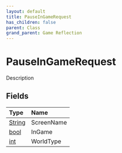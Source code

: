 ```yaml
---
layout: default
title: PauseInGameRequest
has_children: false
parent: Class
grand_parent: Game Reflection
---
```

# PauseInGameRequest
Description 

## Fields

| Type | Name |
|:----------|:--------------|
| [String](/riftbreaker-wiki/docs/game-reflection/components/string/) | ScreenName |
| [bool](/riftbreaker-wiki/docs/game-reflection/components/bool/) | InGame |
| [int](/riftbreaker-wiki/docs/game-reflection/enums/int/) | WorldType |

